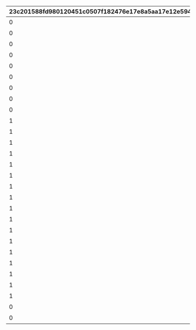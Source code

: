 |23c201588fd980120451c0507f182476e17e8a5aa17e12e59454f2adb999a7fb|8979e722ca078842b4d4822c1ec82b72c7e88b78fb6bc625bc410d898105f79d|4cdf3cbc049fbea1c3cded2357dd8dd7eeb25b7ba2b5a8f1f7579fdce3f95234|9a4968820f1b66bebbd33592a8bd1de99dcfaf9181dfba6b10134fa9f65c139d|10692858f97cef443b1b2e6911e2dfcdf1bd1ca1545cf750ca86f4c7bf9d8a86|c18b5eaa43a10e872a15e5f0464eefec0c1225372ee355e4e1ac0bf1087db0a1|d9869c8eda3d0ea911bd00a716c985cf76f65d475a715a868c7d563e34776bbb|
| --- | --- | --- | --- | --- | --- | --- |
|0|10101|2023/12/31 23:59:59|2020-08-04 12:00:00|1|101|アニメ プリンセスコネクト！Re:Dive 1 封入特典|
|0|10102|2023/12/31 23:59:59|2020-09-03 19:00:00|1|101|アニメ プリンセスコネクト！Re:Dive 2 封入特典|
|0|10103|2023/12/31 23:59:59|2020-10-01 17:00:00|1|101|アニメ プリンセスコネクト！Re:Dive 3 封入特典|
|0|10104|2023/12/31 23:59:59|2020-11-05 12:00:00|1|101|アニメ プリンセスコネクト！Re:Dive 4 封入特典|
|0|10201|2026/12/31 23:59:59|2022-03-21 00:00:00|1|102|アニメ プリコネ！Re:Dive Season2 1巻 購入特典|
|0|10202|2026/12/31 23:59:59|2022-04-18 00:00:00|1|102|アニメ プリコネ！Re:Dive Season2 2巻 購入特典|
|0|10203|2026/12/31 23:59:59|2022-05-16 00:00:00|1|102|アニメ プリコネ！Re:Dive Season2 3巻 購入特典|
|0|20101|2022/05/19 23:59:59|2021-05-19 00:00:00|1|201|週刊ファミ通6月3日号（5月20日発売） 封入特典|
|0|20201|2030/07/30 23:59:59|2021-07-30 00:00:00|1|202|公式アートワークス Vol.3 発売記念アイテム|
|1|20301|2024/01/31 23:59:59|2023-01-15 15:00:00|3|203|プリコネフェス2023　リアルガチャ|
|1|20302|2024/01/31 23:59:59|2023-01-15 15:00:00|3|203|プリコネフェス2023　リアルガチャ|
|1|20303|2024/01/31 23:59:59|2023-01-15 15:00:00|3|203|プリコネフェス2023　リアルガチャ|
|1|20304|2024/01/31 23:59:59|2023-01-15 15:00:00|3|203|プリコネフェス2023　リアルガチャ|
|1|20305|2024/01/31 23:59:59|2023-01-15 15:00:00|3|203|プリコネフェス2023　リアルガチャ|
|1|20306|2024/01/31 23:59:59|2023-01-15 15:00:00|3|203|プリコネフェス2023　リアルガチャ|
|1|20307|2024/01/31 23:59:59|2023-01-15 15:00:00|3|203|プリコネフェス2023　リアルガチャ|
|1|20308|2024/01/31 23:59:59|2023-01-15 15:00:00|3|203|プリコネフェス2023　リアルガチャ|
|1|20309|2024/01/31 23:59:59|2023-01-15 15:00:00|3|203|プリコネフェス2023　リアルガチャ|
|1|20310|2024/01/31 23:59:59|2023-01-15 15:00:00|3|203|プリコネフェス2023　リアルガチャ|
|1|20311|2024/01/31 23:59:59|2023-01-15 15:00:00|3|203|プリコネフェス2023　リアルガチャ|
|1|20312|2024/01/31 23:59:59|2023-01-15 15:00:00|3|203|プリコネフェス2023　リアルガチャ|
|1|20313|2024/01/31 23:59:59|2023-01-15 15:00:00|3|203|プリコネフェス2023　リアルガチャ|
|1|20314|2024/01/31 23:59:59|2023-01-15 15:00:00|3|203|プリコネフェス2023　リアルガチャ|
|1|20315|2024/01/31 23:59:59|2023-01-15 15:00:00|3|203|プリコネフェス2023　リアルガチャ|
|1|20316|2024/01/31 23:59:59|2023-01-15 15:00:00|3|203|プリコネフェス2023　リアルガチャ|
|1|20317|2024/01/31 23:59:59|2023-01-15 15:00:00|3|203|プリコネフェス2023　リアルガチャ|
|0|20401|2025/02/13 23:59:59|2024-02-14 00:00:00|1|204|キャラクターソングアルバムVol.5 購入特典|
|0|20501|2025/02/13 23:59:59|2024-02-14 00:00:00|1|205|サウンドトラックVol.6 購入特典|
